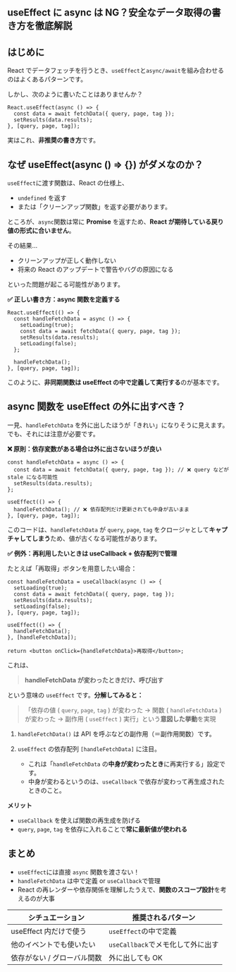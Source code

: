 ## useEffect に async は NG？安全なデータ取得の書き方を徹底解説

## はじめに

React でデータフェッチを行うとき、`useEffect`と`async/await`を組み合わせるのはよくあるパターンです。

しかし、次のように書いたことはありませんか？

```tsx
React.useEffect(async () => {
  const data = await fetchData({ query, page, tag });
  setResults(data.results);
}, [query, page, tag]);
```

実はこれ、**非推奨の書き方**です。

## なぜ useEffect(async () => {}) がダメなのか？

`useEffect`に渡す関数は、React の仕様上、

- `undefined` を返す
- または「クリーンアップ関数」を返す必要があります。

ところが、`async`関数は常に **Promise** を返すため、**React が期待している戻り値の形式に合いません**。

その結果…

- クリーンアップが正しく動作しない
- 将来の React のアップデートで警告やバグの原因になる

といった問題が起こる可能性があります。

**✅ 正しい書き方：async 関数を定義する**

```tsx
React.useEffect(() => {
  const handleFetchData = async () => {
    setLoading(true);
    const data = await fetchData({ query, page, tag });
    setResults(data.results);
    setLoading(false);
  };

  handleFetchData();
}, [query, page, tag]);
```

このように、**非同期関数は useEffect の中で定義して実行する**のが基本です。

## async 関数を useEffect の外に出すべき？

一見、`handleFetchData` を外に出したほうが「きれい」になりそうに見えます。でも、それには注意が必要です。

**❌ 原則：依存変数がある場合は外に出さないほうが良い**

```tsx
const handleFetchData = async () => {
  const data = await fetchData({ query, page, tag }); // ❌ query などが stale になる可能性
  setResults(data.results);
};

useEffect(() => {
  handleFetchData(); // ❌ 依存配列だけ更新されても中身が古いまま
}, [query, page, tag]);
```

このコードは、`handleFetchData` が `query`, `page`, `tag` をクロージャとして**キャプチャしてしまう**ため、値が古くなる可能性があります。

**✅ 例外：再利用したいときは useCallback + 依存配列で管理**

たとえば「再取得」ボタンを用意したい場合：

```tsx
const handleFetchData = useCallback(async () => {
  setLoading(true);
  const data = await fetchData({ query, page, tag });
  setResults(data.results);
  setLoading(false);
}, [query, page, tag]);

useEffect(() => {
  handleFetchData();
}, [handleFetchData]);

return <button onClick={handleFetchData}>再取得</button>;
```

これは、

> **handleFetchData が変わったときだけ、呼び出す**

という意味の `useEffect` です。**分解してみると：**

> 「依存の値 ( `query`, `page`, `tag` ) が変わった → 関数 ( `handleFetchData` ) が変わった → 副作用 ( `useEffect` ) 実行」という**意図した挙動**を実現

1. `handleFetchData()` は API を呼ぶなどの副作用（＝副作用関数）です。
2. `useEffect` の依存配列 `[handleFetchData]` に注目。

   - これは「`handleFetchData` の**中身が変わったとき**に再実行する」設定です。
   - 中身が変わるというのは、`useCallback` で依存が変わって再生成されたときのこと。

**メリット**

- `useCallback` を使えば関数の再生成を防げる
- `query`, `page`, `tag` を依存に入れることで**常に最新値が使われる**

## まとめ

- `useEffect`には直接 `async` 関数を渡さない！
- `handleFetchData` は中で定義 or `useCallback`で管理
- React の再レンダーや依存関係を理解したうえで、**関数のスコープ設計**を考えるのが大事

| シチュエーション            | 推奨されるパターン                |
| --------------------------- | --------------------------------- |
| useEffect 内だけで使う      | `useEffect`の中で定義             |
| 他のイベントでも使いたい    | `useCallback`でメモ化して外に出す |
| 依存がない / グローバル関数 | 外に出しても OK                   |
